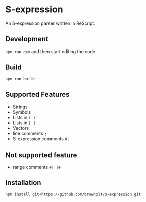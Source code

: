 # S-expression

An S-expression parser written in ReScript.

## Development

`npm run dev` and then start editing the code.

## Build

```sh
npm run build
```

## Supported Features

- Strings
- Symbols
- Lists in `( )`
- Lists in `[ ]`
- Vectors
- line comments `;`
- S-expression comments `#;`

## Not supported feature

- range comments `#| |#`

## Installation

```sh
npm install git+https://github.com/brownplt/s-expression.git
```
